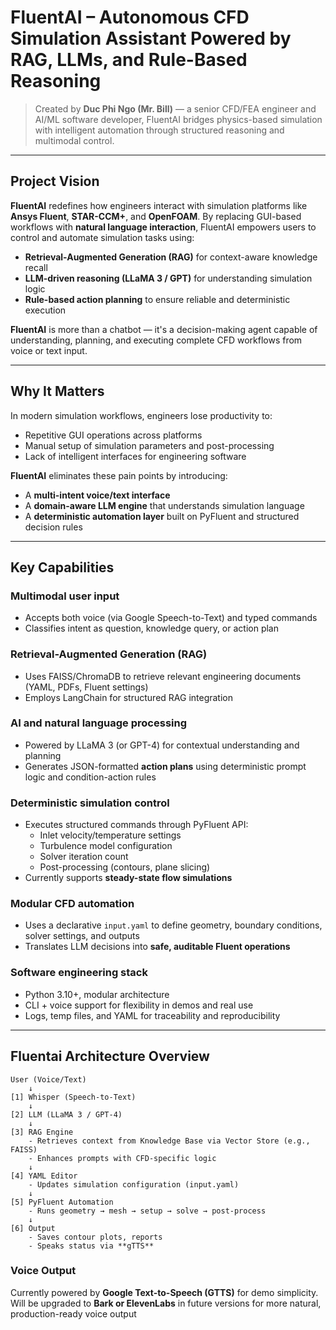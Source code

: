 # FluentAI – Autonomous CFD Simulation Assistant Powered by RAG, LLMs, and Rule-Based Reasoning

> Created by **Duc Phi Ngo (Mr. Bill)** — a senior CFD/FEA engineer and AI/ML software developer, FluentAI bridges physics-based simulation with intelligent automation through structured reasoning and multimodal control.

---

## Project Vision

**FluentAI** redefines how engineers interact with simulation platforms like **Ansys Fluent**, **STAR-CCM+**, and **OpenFOAM**. By replacing GUI-based workflows with **natural language interaction**, FluentAI empowers users to control and automate simulation tasks using:

- **Retrieval-Augmented Generation (RAG)** for context-aware knowledge recall  
- **LLM-driven reasoning (LLaMA 3 / GPT)** for understanding simulation logic  
- **Rule-based action planning** to ensure reliable and deterministic execution  

**FluentAI** is more than a chatbot — it's a decision-making agent capable of understanding, planning, and executing complete CFD workflows from voice or text input.

---

## Why It Matters

In modern simulation workflows, engineers lose productivity to:
- Repetitive GUI operations across platforms
- Manual setup of simulation parameters and post-processing
- Lack of intelligent interfaces for engineering software

**FluentAI** eliminates these pain points by introducing:
- A **multi-intent voice/text interface**
- A **domain-aware LLM engine** that understands simulation language
- A **deterministic automation layer** built on PyFluent and structured decision rules

---

## Key Capabilities

### Multimodal user input
- Accepts both voice (via Google Speech-to-Text) and typed commands
- Classifies intent as question, knowledge query, or action plan

### Retrieval-Augmented Generation (RAG)
- Uses FAISS/ChromaDB to retrieve relevant engineering documents (YAML, PDFs, Fluent settings)
- Employs LangChain for structured RAG integration

### AI and natural language processing
- Powered by LLaMA 3 (or GPT-4) for contextual understanding and planning
- Generates JSON-formatted **action plans** using deterministic prompt logic and condition-action rules

### Deterministic simulation control
- Executes structured commands through PyFluent API:
  - Inlet velocity/temperature settings
  - Turbulence model configuration
  - Solver iteration count
  - Post-processing (contours, plane slicing)
- Currently supports **steady-state flow simulations**

### Modular CFD automation
- Uses a declarative `input.yaml` to define geometry, boundary conditions, solver settings, and outputs
- Translates LLM decisions into **safe, auditable Fluent operations**

### Software engineering stack
- Python 3.10+, modular architecture
- CLI + voice support for flexibility in demos and real use
- Logs, temp files, and YAML for traceability and reproducibility

---

## Fluentai Architecture Overview
```
User (Voice/Text)
    ↓
[1] Whisper (Speech-to-Text)
    ↓
[2] LLM (LLaMA 3 / GPT-4)
    ↓
[3] RAG Engine
    - Retrieves context from Knowledge Base via Vector Store (e.g., FAISS)
    - Enhances prompts with CFD-specific logic
    ↓
[4] YAML Editor
    - Updates simulation configuration (input.yaml)
    ↓
[5] PyFluent Automation
    - Runs geometry → mesh → setup → solve → post-process
    ↓
[6] Output
    - Saves contour plots, reports
    - Speaks status via **gTTS**
```
### Voice Output
Currently powered by **Google Text-to-Speech (GTTS)** for demo simplicity.
Will be upgraded to **Bark or ElevenLabs** in future versions for more natural, production-ready voice output